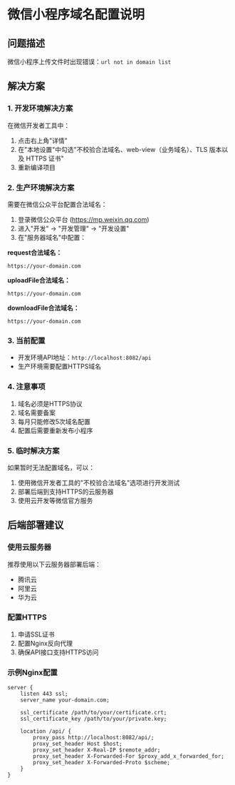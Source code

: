 # 微信小程序域名配置说明

## 问题描述
微信小程序上传文件时出现错误：`url not in domain list`

## 解决方案

### 1. 开发环境解决方案
在微信开发者工具中：
1. 点击右上角"详情"
2. 在"本地设置"中勾选"不校验合法域名、web-view（业务域名）、TLS 版本以及 HTTPS 证书"
3. 重新编译项目

### 2. 生产环境解决方案
需要在微信公众平台配置合法域名：

1. 登录微信公众平台 (https://mp.weixin.qq.com)
2. 进入"开发" -> "开发管理" -> "开发设置"
3. 在"服务器域名"中配置：

**request合法域名：**
```
https://your-domain.com
```

**uploadFile合法域名：**
```
https://your-domain.com
```

**downloadFile合法域名：**
```
https://your-domain.com
```

### 3. 当前配置
- 开发环境API地址：`http://localhost:8082/api`
- 生产环境需要配置HTTPS域名

### 4. 注意事项
1. 域名必须是HTTPS协议
2. 域名需要备案
3. 每月只能修改5次域名配置
4. 配置后需要重新发布小程序

### 5. 临时解决方案
如果暂时无法配置域名，可以：
1. 使用微信开发者工具的"不校验合法域名"选项进行开发测试
2. 部署后端到支持HTTPS的云服务器
3. 使用云开发等微信官方服务

## 后端部署建议

### 使用云服务器
推荐使用以下云服务器部署后端：
- 腾讯云
- 阿里云
- 华为云

### 配置HTTPS
1. 申请SSL证书
2. 配置Nginx反向代理
3. 确保API接口支持HTTPS访问

### 示例Nginx配置
```nginx
server {
    listen 443 ssl;
    server_name your-domain.com;
    
    ssl_certificate /path/to/your/certificate.crt;
    ssl_certificate_key /path/to/your/private.key;
    
    location /api/ {
        proxy_pass http://localhost:8082/api/;
        proxy_set_header Host $host;
        proxy_set_header X-Real-IP $remote_addr;
        proxy_set_header X-Forwarded-For $proxy_add_x_forwarded_for;
        proxy_set_header X-Forwarded-Proto $scheme;
    }
}
```
